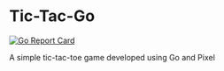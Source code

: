 # Tic-Tac-Go
[![Go Report Card](https://goreportcard.com/badge/github.com/JarriAbidi/tic-tac-go)](https://goreportcard.com/report/github.com/JarriAbidi/tic-tac-go)

A simple tic-tac-toe game developed using Go and Pixel
